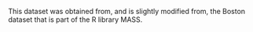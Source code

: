 This dataset was obtained from, and is slightly modified from, the Boston dataset that is part of the R library MASS.
